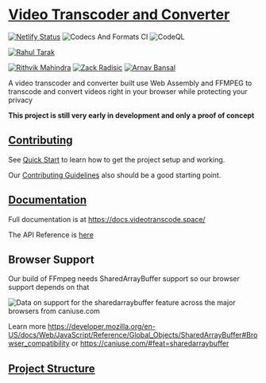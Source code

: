 # [Video Transcoder and Converter](https://videotranscode.space/)

[![Netlify Status](https://api.netlify.com/api/v1/badges/4b6c9412-f596-4f31-82a3-25e276a37c31/deploy-status)](https://app.netlify.com/sites/react-clui/deploys)
![Codecs And Formats CI](https://github.com/Mozilla-Open-Lab-Etwas/Video-Transcoder/workflows/Codecs%20And%20Formats%20CI/badge.svg)
![CodeQL](https://github.com/Etwas-Builders/Video-Transcoder/workflows/CodeQL/badge.svg)

[![Rahul Tarak](https://img.shields.io/badge/Author-Rahul%20Tarak-green)](https://cryogenicplanet.tech/)

[![Rithvik Mahindra](https://img.shields.io/badge/Contributor-Rithvik%20Mahindra-green)](https://www.linkedin.com/in/rithvik-mahindra/)
[![Zack Radisic](https://img.shields.io/badge/Contributor-Zack%20Radisic-green)](https://github.com/zackradisic)
[![Arnav Bansal](https://img.shields.io/badge/Contributor-Arnav%20Bansal-green)](https://github.com/lunaroyster)

A video transcoder and converter built use Web Assembly and FFMPEG to transcode and convert videos right in your browser while protecting your privacy

**This project is still very early in development and only a proof of concept**

## [Contributing](https://docs.videotranscode.space/pages/get%20started/contributingguidelines)

See [Quick Start](https://docs.videotranscode.space/pages/get%20started/quickstart) to learn how to get the project setup and working.

Our [Contributing Guidelines](https://docs.videotranscode.space/pages/get%20started/contributingguidelines) also should be a good starting point.

## [Documentation](https://docs.videotranscode.space/)

Full documentation is at https://docs.videotranscode.space/

The API Reference is [here](https://docs.videotranscode.space/globals.html)

## Browser Support

Our build of FFmpeg needs SharedArrayBuffer support so our browser support depends on that

<picture>
			<source type="image/webp" srcset="https://caniuse.bitsofco.de/image/sharedarraybuffer.webp">
			<source type="image/png" srcset="https://caniuse.bitsofco.de/image/sharedarraybuffer.png">
			<img src="https://caniuse.bitsofco.de/image/sharedarraybuffer.jpg" alt="Data on support for the sharedarraybuffer feature across the major browsers from caniuse.com">
		</picture>

Learn more https://developer.mozilla.org/en-US/docs/Web/JavaScript/Reference/Global_Objects/SharedArrayBuffer#Browser_compatibility or https://caniuse.com/#feat=sharedarraybuffer

## [Project Structure](https://docs.videotranscode.space/pages/get%20started/projectstructure)
